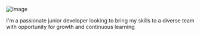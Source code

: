 <!---
## Welcome to GitHub Pages

You can use the [editor on GitHub](https://github.com/andreanthony/andreanthony.github.io/edit/master/index.md) to maintain and preview the content for your website in Markdown files.

Whenever you commit to this repository, GitHub Pages will run [Jekyll](https://jekyllrb.com/) to rebuild the pages in your site, from the content in your Markdown files.

### Markdown

Markdown is a lightweight and easy-to-use syntax for styling your writing. It includes conventions for

```markdown
Syntax highlighted code block

# Header 1
## Header 2
### Header 3

- Bulleted
- List

1. Numbered
2. List

**Bold** and _Italic_ and `Code` text

[Link](url) and ![Image](src)

-->

![Image](https://media.licdn.com/dms/image/C5622AQEAwwMHXeg_xw/feedshare-shrink_8192/0?e=1554512400&v=beta&t=9r_VuDuBe5jaAKdEQM53GDELsAE3rWIisETt6gq1oZk)

I'm a passionate junior developer looking to bring my skills to a diverse team with opportunity for growth and continuous learning

<!---

For more details see [GitHub Flavored Markdown](https://guides.github.com/features/mastering-markdown/).

### Jekyll Themes

Your Pages site will use the layout and styles from the Jekyll theme you have selected in your [repository settings](https://github.com/andreanthony/andreanthony.github.io/settings). The name of this theme is saved in the Jekyll `_config.yml` configuration file.

### Support or Contact

Having trouble with Pages? Check out our [documentation](https://help.github.com/categories/github-pages-basics/) or [contact support](https://github.com/contact) and we’ll help you sort it out.
-->
